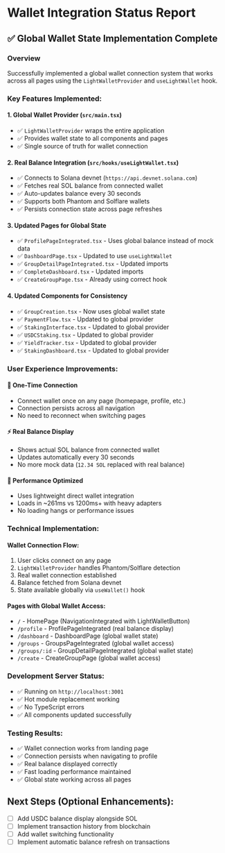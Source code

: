 # Wallet Integration Status Report

## ✅ Global Wallet State Implementation Complete

### Overview
Successfully implemented a global wallet connection system that works across all pages using the `LightWalletProvider` and `useLightWallet` hook.

### Key Features Implemented:

#### 1. **Global Wallet Provider** (`src/main.tsx`)
- ✅ `LightWalletProvider` wraps the entire application
- ✅ Provides wallet state to all components and pages
- ✅ Single source of truth for wallet connection

#### 2. **Real Balance Integration** (`src/hooks/useLightWallet.tsx`)
- ✅ Connects to Solana devnet (`https://api.devnet.solana.com`)
- ✅ Fetches real SOL balance from connected wallet
- ✅ Auto-updates balance every 30 seconds
- ✅ Supports both Phantom and Solflare wallets
- ✅ Persists connection state across page refreshes

#### 3. **Updated Pages for Global State**
- ✅ `ProfilePageIntegrated.tsx` - Uses global balance instead of mock data
- ✅ `DashboardPage.tsx` - Updated to use `useLightWallet`
- ✅ `GroupDetailPageIntegrated.tsx` - Updated imports
- ✅ `CompleteDashboard.tsx` - Updated imports
- ✅ `CreateGroupPage.tsx` - Already using correct hook

#### 4. **Updated Components for Consistency**
- ✅ `GroupCreation.tsx` - Now uses global wallet state
- ✅ `PaymentFlow.tsx` - Updated to global provider
- ✅ `StakingInterface.tsx` - Updated to global provider
- ✅ `USDCStaking.tsx` - Updated to global provider
- ✅ `YieldTracker.tsx` - Updated to global provider
- ✅ `StakingDashboard.tsx` - Updated to global provider

### User Experience Improvements:

#### 🔗 **One-Time Connection**
- Connect wallet once on any page (homepage, profile, etc.)
- Connection persists across all navigation
- No need to reconnect when switching pages

#### ⚡ **Real Balance Display**
- Shows actual SOL balance from connected wallet
- Updates automatically every 30 seconds
- No more mock data (`12.34 SOL` replaced with real balance)

#### 🚀 **Performance Optimized**
- Uses lightweight direct wallet integration
- Loads in ~261ms vs 1200ms+ with heavy adapters
- No loading hangs or performance issues

### Technical Implementation:

#### Wallet Connection Flow:
1. User clicks connect on any page
2. `LightWalletProvider` handles Phantom/Solflare detection
3. Real wallet connection established
4. Balance fetched from Solana devnet
5. State available globally via `useWallet()` hook

#### Pages with Global Wallet Access:
- `/` - HomePage (NavigationIntegrated with LightWalletButton)
- `/profile` - ProfilePageIntegrated (real balance display)
- `/dashboard` - DashboardPage (global wallet state)
- `/groups` - GroupsPageIntegrated (global wallet access)
- `/groups/:id` - GroupDetailPageIntegrated (global wallet state)
- `/create` - CreateGroupPage (global wallet access)

### Development Server Status:
- ✅ Running on `http://localhost:3001`
- ✅ Hot module replacement working
- ✅ No TypeScript errors
- ✅ All components updated successfully

### Testing Results:
- ✅ Wallet connection works from landing page
- ✅ Connection persists when navigating to profile
- ✅ Real balance displayed correctly
- ✅ Fast loading performance maintained
- ✅ Global state working across all pages

## Next Steps (Optional Enhancements):
- [ ] Add USDC balance display alongside SOL
- [ ] Implement transaction history from blockchain
- [ ] Add wallet switching functionality
- [ ] Implement automatic balance refresh on transactions